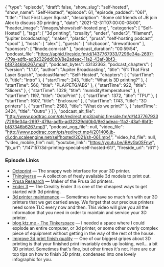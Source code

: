 {
  "type": "episode",
  "draft": false,
  "show_slug": "self-hosted",
  "show_name": "Self-Hosted",
  "episode": 61,
  "episode_padded": "061",
  "title": "That First Layer Squish",
  "description": "Some old friends of JB join Alex to discuss 3D printing.",
  "date": "2021-12-31T07:00:00-08:00",
  "header_image": "/images/shows/self-hosted.png",
  "categories": [
    "Self-Hosted"
  ],
  "tags": [
    "3d printing",
    "creality",
    "ender",
    "ender3",
    "filament",
    "jupiter broadcasting",
    "maker",
    "plastic",
    "prusa",
    "self-hosting podcast",
    "spool"
  ],
  "hosts": [
    "alex"
  ],
  "guests": [
    "chzbacon",
    "drewofdoom"
  ],
  "sponsors": [
    "linode.com-ssh"
  ],
  "podcast_duration": "00:59:54",
  "podcast_file": "https://aphid.fireside.fm/d/1437767933/7296e34a-2697-479a-adfb-ad32329dd0b0/8e2adeac-11a2-43af-8bf3-bf87346b6267.mp3",
  "podcast_bytes": 43132363,
  "podcast_chapters": {
    "version": "1.1.0",
    "author": "Jupiter Broadcasting",
    "title": "61: That First Layer Squish",
    "podcastName": "Self-Hosted",
    "chapters": [
      {
        "startTime": 0,
        "title": "Intro"
      },
      {
        "startTime": 243,
        "title": "What is 3D printing?"
      },
      {
        "startTime": 560,
        "title": "PLA/PETG/ABS"
      },
      {
        "startTime": 922,
        "title": "Slicers"
      },
      {
        "startTime": 1029,
        "title": "humidity/temperatures"
      },
      {
        "startTime": 1197,
        "title": "OctoPrint"
      },
      {
        "startTime": 1372,
        "title": "TPU"
      },
      {
        "startTime": 1607,
        "title": "Enclosure"
      },
      {
        "startTime": 1743,
        "title": "3D printers"
      },
      {
        "startTime": 2580,
        "title": "What do we print?"
      },
      {
        "startTime": 3424,
        "title": "Outro"
      }
    ]
  },
  "podcast_alt_file": "http://www.podtrac.com/pts/redirect.mp3/aphid.fireside.fm/d/1437767933/7296e34a-2697-479a-adfb-ad32329dd0b0/8e2adeac-11a2-43af-8bf3-bf87346b6267.mp3",
  "podcast_ogg_file": null,
  "video_file": "http://www.podtrac.com/pts/redirect.mp4/201406.jb-dl.cdn.scaleengine.net/selfhosted/2021/sh-061.mp4",
  "video_hd_file": null,
  "video_mobile_file": null,
  "youtube_link": "https://youtu.be/iBAvGa0SFnw",
  "jb_url": "/147157/3d-printing-special-self-hosted-61/",
  "fireside_url": "/61"
}


### Episode Links

  * [Octoprint](https://octoprint.org/ "Octoprint") — The snappy web interface for your 3D printer.
  * [Thingiverse](https://www.thingiverse.com/ "Thingiverse") — A collection of freely available 3d models to print out.
  * [Prusa Research](https://www.prusa3d.com/ "Prusa Research") — Maker of the Prusa 3d printers.
  * [Ender 3](https://amzn.to/32PKWio "Ender 3") — The Creality Ender 3 is one of the cheapest ways to get started with 3d printing.
  * [3d printer maintenance](https://www.youtube.com/watch?v=7AzW-bWefrk "3d printer maintenance") — Sometimes we have so much fun with our 3D printers that we get carried away. We forget that our precious printers need some TLC every now and then. This video will give you all the information that you need in order to maintain and service your 3D printer.
  * [blog.ktz.me - The Tinkerspace](https://blog.ktz.me/building-my-ultimate-mega-desk-part-2/ "blog.ktz.me - The Tinkerspace") — I needed a space where I could explode an entire computer, or 3d printer, or some other overly complex piece of equipment without getting in the way of the rest of the house.
  * [Improve 3d print finish quality](https://rigid.ink/blogs/news/advanced-finish-quality "Improve 3d print finish quality") — One of our biggest gripes about 3D printing is that your finished print invariably ends up looking, well... a bit 3D printed. Sometimes that's fine, but other times it's not. Here are our top tips on how to finish 3D prints, condensed into one lovely infographic for you. 


